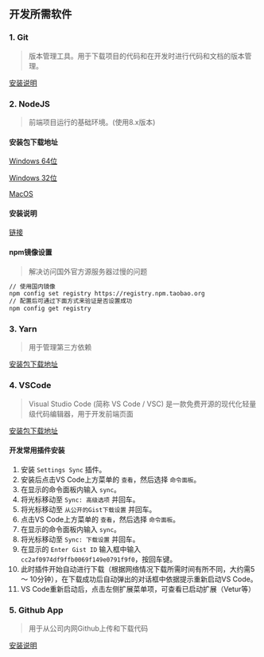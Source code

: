 ## 开发所需软件

### 1. Git

> 版本管理工具。用于下载项目的代码和在开发时进行代码和文档的版本管理。

  [安装说明](https://git-scm.com/book/zh/v2/%E8%B5%B7%E6%AD%A5-%E5%AE%89%E8%A3%85-Git)

### 2. NodeJS

> 前端项目运行的基础环境。(使用8.x版本)

#### 安装包下载地址

  [Windows 64位](https://nodejs.org/dist/latest-v8.x/node-v8.15.0-x64.msi)
  
  [Windows 32位](https://nodejs.org/dist/latest-v8.x/node-v8.15.0-x86.msi)
  
  [MacOS](https://nodejs.org/dist/latest-v8.x/node-v8.15.0.pkg)

#### 安装说明
  
  [链接](http://www.runoob.com/nodejs/nodejs-install-setup.html)

#### npm镜像设置

> 解决访问国外官方源服务器过慢的问题

``` bash
// 使用国内镜像
npm config set registry https://registry.npm.taobao.org
// 配置后可通过下面方式来验证是否设置成功
npm config get registry
```

### 3. Yarn

> 用于管理第三方依赖

  [安装包下载地址](https://yarnpkg.com/lang/zh-hans/docs/install/)

### 4. VSCode

> Visual Studio Code (简称 VS Code / VSC) 是一款免费开源的现代化轻量级代码编辑器，用于开发前端页面

  [安装包下载地址](https://code.visualstudio.com/download)
  
#### 开发常用插件安装

  1. 安装 `Settings Sync` 插件。
  2. 安装后点击VS Code上方菜单的 `查看`，然后选择 `命令面板`。
  3. 在显示的命令面板内输入 `sync`。
  4. 将光标移动至 `Sync: 高级选项` 并回车。
  5. 将光标移动至 `从公开的Gist下载设置` 并回车。
  6. 点击VS Code上方菜单的 `查看`，然后选择 `命令面板`。
  7. 在显示的命令面板内输入 `sync`。
  8. 将光标移动至 `Sync: 下载设置` 并回车。
  9. 在显示的 `Enter Gist ID` 输入框中输入 `cc2af0974df9ffb0069f149e0791f9f0`，按回车键。
  10. 此时插件开始自动进行下载（根据网络情况下载所需时间有所不同，大约需5 ～ 10分钟），在下载成功后自动弹出的对话框中依据提示重新启动VS Code。
  11. VS Code重新启动后，点击左侧扩展菜单项，可查看已启动扩展（Vetur等）

### 5. Github App

> 用于从公司内网Github上传和下载代码

[安装说明](https://w3.ibm.com/help/#/article/github_ent_ibm/github_setup?requestedTopicId=github_ibm)